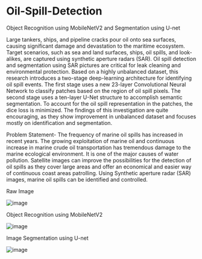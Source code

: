 # Oil-Spill-Detection

Object Recognition using MobileNetV2 and Segmentation using U-net

Large tankers, ships, and pipeline cracks pour oil onto sea surfaces, causing significant damage and devastation to the maritime ecosystem. Target scenarios, such as sea and land surfaces, ships, oil spills, and look-alikes, are captured using synthetic aperture radars (SAR). Oil spill detection and segmentation using SAR pictures are critical for leak cleaning and environmental protection. Based on a highly unbalanced dataset, this research introduces a two-stage deep-learning architecture for identifying oil spill events. The first stage uses a new 23-layer Convolutional Neural Network to classify patches based on the region of oil spill pixels. The second stage uses a ten-layer U-Net structure to accomplish semantic segmentation. To account for the oil spill representation in the patches, the dice loss is minimized. The findings of this investigation are quite encouraging, as they show improvement in unbalanced dataset and focuses mostly on identification and segmentation.

Problem Statement- The frequency of marine oil spills has increased in recent years. The growing exploitation of marine oil and continuous increase in marine crude oil transportation has tremendous damage to the marine ecological environment. It is one of the major causes of water pollution. Satellite images can improve the possibilities for the detection of oil spills as they cover large areas and offer an economical and easier way of continuous coast areas patrolling. Using Synthetic aperture radar (SAR) images, marine oil spills can be identified and controlled.

Raw Image

![image](https://github.com/Ygurram14/Oil-Spill-Detection/assets/143032421/e780f1a8-eef4-4511-9f37-36c3cd54470f)


Object Recognition using MobileNetV2

![image](https://github.com/Ygurram14/Oil-Spill-Detection/assets/143032421/31c1cd4f-209a-449e-a7eb-56887b2dfaf0)


Image Segmentation using U-net

![image](https://github.com/Ygurram14/Oil-Spill-Detection/assets/143032421/afdbbfa2-e8ad-42d4-9912-5ce62745db67)

